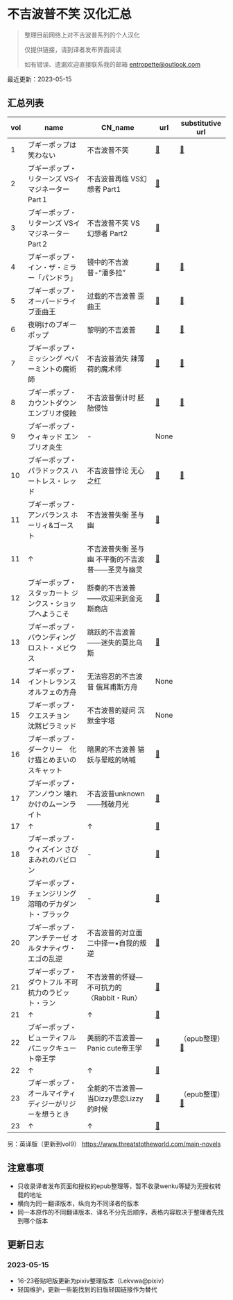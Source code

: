 # 不吉波普不笑 汉化汇总

> 整理目前网络上对不吉波普系列的个人汉化
>
> 仅提供链接，请到译者发布界面阅读
>
> 如有错误、遗漏欢迎直接联系我的邮箱 entropette@outlook.com 

最近更新：2023-05-15

## 汇总列表 

| vol  | name                                                     | CN_name                                           | url                                                   | substitutive url                                            |
| ---- | -------------------------------------------------------- | ------------------------------------------------- | ----------------------------------------------------- | ----------------------------------------------------------- |
| 1    | ブギーポップは笑わない                                   | 不吉波普不笑                                      | [🔗](https://www.lightnovel.us/detail/193981)          | [🔗](https://obsolete.lightnovel.us/thread-193981-1-1.html)  |
| 2    | ブギーポップ・リターンズ  VSイマジネーター Part１        | 不吉波普再临  VS幻想者 Part1                      | [🔗](https://www.lightnovel.us/detail/195259)          |                                                             |
| 3    | ブギーポップ・リターンズ  VSイマジネーター Part２        | 不吉波普不笑  VS 幻想者 Part2                     | [🔗](https://www.lightnovel.us/detail/947747)          |                                                             |
| 4    | ブギーポップ・イン・ザ・ミラー「パンドラ」               | 镜中的不吉波普-“潘多拉”                           | [🔗](https://www.lightnovel.us/detail/950588)          | [🔗](https://obsolete.lightnovel.us/thread-950588-1-1.html)  |
| 5    | ブギーポップ・オーバードライブ歪曲王                     | 过载的不吉波普  歪曲王                            | [🔗](https://www.lightnovel.us/detail/952700)          | [🔗](https://obsolete.lightnovel.us/thread-952700-1-1.html)  |
| 6    | 夜明けのブギーポップ                                     | 黎明的不吉波普                                    | [🔗](https://www.lightnovel.us/detail/957683)          | [🔗](https://obsolete.lightnovel.us/thread-957683-1-1.html)  |
| 7    | ブギーポップ・ミッシング  ペパーミントの魔術師           | 不吉波普消失  辣薄荷的魔术师                      | [🔗](https://www.lightnovel.us/detail/979008)          | [🔗](https://obsolete.lightnovel.us/thread-979008-1-1.html)  |
| 8    | ブギーポップ・カウントダウン  エンブリオ侵蝕             | 不吉波普倒计时  胚胎侵蚀                          | [🔗](https://www.lightnovel.us/detail/1009633)         | [🔗](https://obsolete.lightnovel.us/thread-1009633-1-1.html) |
| 9    | ブギーポップ・ウィキッド  エンブリオ炎生                 | -                                                 | None                                                  |                                                             |
| 10   | ブギーポップ・パラドックス  ハートレス・レッド           | 不吉波普悖论  无心之红                            | [🔗](https://www.lightnovel.us/detail/1014632)         | [🔗](https://obsolete.lightnovel.us/thread-1014632-1-1.html) |
| 11   | ブギーポップ・アンバランス  ホーリィ&ゴースト            | 不吉波普失衡 圣与幽                               | [🔗](https://www.lightnovel.us/detail/1078471)         |                                                             |
| 11   | ↑                                                        | 不吉波普失衡  圣与幽 不平衡的不吉波普——圣灵与幽灵 | [🔗](https://www.lightnovel.us/detail/1091497)         |                                                             |
| 12   | ブギーポップ・スタッカート  ジンクス・ショップへようこそ | 断奏的不吉波普——欢迎来到金克斯商店                | [🔗](https://www.lightnovel.us/detail/1100247)         |                                                             |
| 13   | ブギーポップ・バウンディング  ロスト・メビウス           | 跳跃的不吉波普——迷失的莫比乌斯                    | [🔗](https://www.lightnovel.us/detail/1120214)         |                                                             |
| 14   | ブギーポップ・イントレランス　オルフェの方舟             | 无法容忍的不吉波普  俄耳甫斯方舟                  | None                                                  |                                                             |
| 15   | ブギーポップ・クエスチョン　沈黙ピラミッド               | 不吉波普的疑问  沉默金字塔                        | None                                                  |                                                             |
| 16   | ブギーポップ・ダークリー　化け猫とめまいのスキャット     | 暗黑的不吉波普  猫妖与晕眩的呐喊                  | [🔗](https://www.pixiv.net/novel/show.php?id=19863281) |                                                             |
| 17   | ブギーポップ・アンノウン  壊れかけのムーンライト         | 不吉波普unknown——残破月光                         | [🔗](https://www.lightnovel.us/series/1968)            |                                                             |
| 17   | ↑                                                        | ↑                                                 | [🔗](https://www.pixiv.net/novel/show.php?id=19863258) |                                                             |
| 18   | ブギーポップ・ウィズイン  さびまみれのバビロン           | -                                                 | [🔗](https://www.pixiv.net/novel/show.php?id=19863247) |                                                             |
| 19   | ブギーポップ・チェンジリング  溶暗のデカダント・ブラック | -                                                 | [🔗](https://www.pixiv.net/novel/show.php?id=19863207) |                                                             |
| 20   | ブギーポップ・アンチテーゼ  オルタナティヴ・エゴの乱逆   | 不吉波普的对立面  二中择一•自我的叛逆             | [🔗](https://www.pixiv.net/novel/show.php?id=19863193) |                                                             |
| 21   | ブギーポップ・ダウトフル  不可抗力のラビット・ラン       | 不吉波普的怀疑—不可抗力的〈Rabbit・Run〉          | [🔗](https://www.pixiv.net/novel/show.php?id=19863114) |                                                             |
| 21   | ↑                                                        | ↑                                                 | [🔗](https://www.lightnovel.us/detail/1121361)         |                                                             |
| 22   | ブギーポップ・ビューティフル  パニックキュート帝王学     | 美丽的不吉波普—Panic  cute帝王学                  | [🔗](https://www.lightnovel.us/series/1597)            | （epub整理）[🔗](https://www.lightnovel.us/detail/1105477)   |
| 22   | ↑                                                        | ↑                                                 | [🔗](https://www.pixiv.net/novel/show.php?id=19862966) |                                                             |
| 23   | ブギーポップ・オールマイティ  ディジーがリジーを想うとき | 全能的不吉波普—当Dizzy思恋Lizzy的时候             | [🔗](https://www.lightnovel.us/series/2386)            | （epub整理）[🔗](https://www.lightnovel.us/detail/1105507)   |
| 23   | ↑                                                        | ↑                                                 | [🔗](https://www.pixiv.net/novel/show.php?id=19862972) |                                                             |

另：英译版（更新到vol9） https://www.threatstotheworld.com/main-novels 

## 注意事项

- 只收录译者发布页面和授权的epub整理等，暂不收录wenku等疑为无授权转载的地址
- 横向为同一翻译版本，纵向为不同译者的版本
- 同一本原作的不同翻译版本、译名不分先后顺序，表格内容取决于整理者先找到哪个版本

## 更新日志

### 2023-05-15

- 16-23卷贴吧版更新为pixiv整理版本（Lekvwa@pixiv）
- 轻国维护，更新一些能找到的旧版轻国链接作为替代
